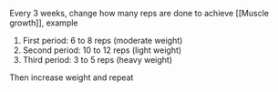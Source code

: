 Every 3 weeks, change how many reps are done to achieve [[Muscle growth]], example

1. First period: 6 to 8 reps (moderate weight)
2. Second period: 10 to 12 reps (light weight)
3. Third period: 3 to 5 reps (heavy weight)

Then increase weight and repeat
